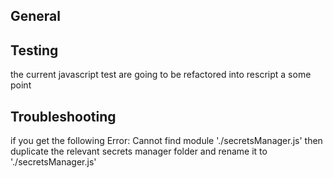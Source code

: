 ## General

## Testing

the current javascript test are going to be refactored into rescript a some point

## Troubleshooting

if you get the following Error: Cannot find module './secretsManager.js'
then duplicate the relevant secrets manager folder and rename it to './secretsManager.js'
